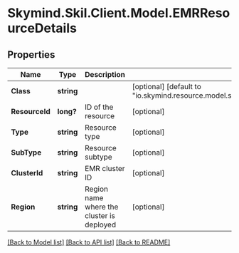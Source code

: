 # Skymind.Skil.Client.Model.EMRResourceDetails
## Properties

Name | Type | Description | Notes
------------ | ------------- | ------------- | -------------
**Class** | **string** |  | [optional] [default to "io.skymind.resource.model.subtypes.compute.EMRResourceDetails"]
**ResourceId** | **long?** | ID of the resource | [optional] 
**Type** | **string** | Resource type | [optional] 
**SubType** | **string** | Resource subtype | [optional] 
**ClusterId** | **string** | EMR cluster ID | [optional] 
**Region** | **string** | Region name where the cluster is deployed | [optional] 

[[Back to Model list]](../README.md#documentation-for-models) [[Back to API list]](../README.md#documentation-for-api-endpoints) [[Back to README]](../README.md)

